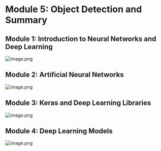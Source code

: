 

# Module 5: Object Detection and Summary
## Module 1: Introduction to Neural Networks and Deep Learning
![image.png](https://prod-files-secure.s3.us-west-2.amazonaws.com/03e82b26-cccb-4906-bb56-adabcbdc0655/a8d40bcb-c482-4026-8872-311e16b2dc63/image.png?X-Amz-Algorithm=AWS4-HMAC-SHA256&X-Amz-Content-Sha256=UNSIGNED-PAYLOAD&X-Amz-Credential=ASIAZI2LB466QM6D4LIZ%2F20250202%2Fus-west-2%2Fs3%2Faws4_request&X-Amz-Date=20250202T191132Z&X-Amz-Expires=3600&X-Amz-Security-Token=IQoJb3JpZ2luX2VjEOr%2F%2F%2F%2F%2F%2F%2F%2F%2F%2FwEaCXVzLXdlc3QtMiJHMEUCIEkfDdGmBcLdHBJR5UHfy6cTFg6t4g%2Fdu1hkeBa1%2B2hTAiEAlXzJJ96PtRxR8cAeTsSX8bn8nOjNZXCHV7gKe1a9o28qiAQI8%2F%2F%2F%2F%2F%2F%2F%2F%2F%2F%2FARAAGgw2Mzc0MjMxODM4MDUiDLIOAWkd%2FiTI6KObDCrcA8dKBmgh%2FLE1qwn78bNDfpsziBqcJZt%2BhTzB6jkdHfB%2BpGplqQpzFC5gCngVuC8FqR9jVr44N1vWDG4ccNZMNPLpQ2nsyzPy2gKgA8NBZcx2gucqDQSrEOq%2F0cKlXutAbjY4pCTLFgN2yt9OMDNBlGJ4UIYVyLXU0sKdxYlz5DwRXc4OZxXDQhI0c803cT5zOeyj33ejSFPmQJto6ZciUhu52wwx8VNXwSE%2BaZogdbRHiN5onr4M35HAhoXfrQhxwwbfLkMbqdisemlm5YfjVwZWX1IQ0U5qjWNAwnddTPNaDLZwpk3cF%2BcEtaUBZbKV%2FL6e9%2B%2B6L6O4QR2OyFLl1a5Xl7YobIg3UHAVv25odVI2EeQ9u%2FY1zazDt8BfEEF0ObqG24OhFMsIY%2FX4NSY5Q6t%2BbXzPR9VH%2F30%2BKMqq5zlgy%2F2B%2Fls3V0Cw5xHIQfikfS%2Fnqf6ZKSoVhS9mWDwmJfM%2Ff1XLbhthN029KEl212D48hJdIHQmPkI28RUYh7zDqlq5%2F4LO1BGSjzItB63WeTsePKbJrZUl3565Tz4OtJ%2B0lQwkC1Pg4Q4bnzarZm4l%2BVRZgtsMDssPKkRyUpz31as1u6xaAkAeE%2Fd1i05Z45r0dj8DOgx8fYB5U5rAMMHg%2FrwGOqUBWRHUY23%2B6Z3CPvUuoP1RwHWO6EkfxcsOfIp4kwX%2FVH8bgnleYhgcoEKEn7IGasXy22lOmbDwl%2FyXw5Vs5wucsgAz5xXMW8vaX4z3hFfsybl2SvbVnrmoxU7hqzibhBIEJQTe2HiaS5K2mGSOkb6AdJLgsh3QDNi%2Fa2SGpA9b6OJ4uuMRYQjlWlMq8YMhJOp74viHo%2FsZibKY2w8iSZ7rBCT7FWKo&X-Amz-Signature=8dcc54d813d17cad5e55a410a1bc268a332491e0a769472948c5f08c922e289e&X-Amz-SignedHeaders=host&x-id=GetObject)
## Module 2: Artificial Neural Networks
![image.png](https://prod-files-secure.s3.us-west-2.amazonaws.com/03e82b26-cccb-4906-bb56-adabcbdc0655/5157ca89-62da-41d9-a98f-6432b71047a9/image.png?X-Amz-Algorithm=AWS4-HMAC-SHA256&X-Amz-Content-Sha256=UNSIGNED-PAYLOAD&X-Amz-Credential=ASIAZI2LB466QM6D4LIZ%2F20250202%2Fus-west-2%2Fs3%2Faws4_request&X-Amz-Date=20250202T191132Z&X-Amz-Expires=3600&X-Amz-Security-Token=IQoJb3JpZ2luX2VjEOr%2F%2F%2F%2F%2F%2F%2F%2F%2F%2FwEaCXVzLXdlc3QtMiJHMEUCIEkfDdGmBcLdHBJR5UHfy6cTFg6t4g%2Fdu1hkeBa1%2B2hTAiEAlXzJJ96PtRxR8cAeTsSX8bn8nOjNZXCHV7gKe1a9o28qiAQI8%2F%2F%2F%2F%2F%2F%2F%2F%2F%2F%2FARAAGgw2Mzc0MjMxODM4MDUiDLIOAWkd%2FiTI6KObDCrcA8dKBmgh%2FLE1qwn78bNDfpsziBqcJZt%2BhTzB6jkdHfB%2BpGplqQpzFC5gCngVuC8FqR9jVr44N1vWDG4ccNZMNPLpQ2nsyzPy2gKgA8NBZcx2gucqDQSrEOq%2F0cKlXutAbjY4pCTLFgN2yt9OMDNBlGJ4UIYVyLXU0sKdxYlz5DwRXc4OZxXDQhI0c803cT5zOeyj33ejSFPmQJto6ZciUhu52wwx8VNXwSE%2BaZogdbRHiN5onr4M35HAhoXfrQhxwwbfLkMbqdisemlm5YfjVwZWX1IQ0U5qjWNAwnddTPNaDLZwpk3cF%2BcEtaUBZbKV%2FL6e9%2B%2B6L6O4QR2OyFLl1a5Xl7YobIg3UHAVv25odVI2EeQ9u%2FY1zazDt8BfEEF0ObqG24OhFMsIY%2FX4NSY5Q6t%2BbXzPR9VH%2F30%2BKMqq5zlgy%2F2B%2Fls3V0Cw5xHIQfikfS%2Fnqf6ZKSoVhS9mWDwmJfM%2Ff1XLbhthN029KEl212D48hJdIHQmPkI28RUYh7zDqlq5%2F4LO1BGSjzItB63WeTsePKbJrZUl3565Tz4OtJ%2B0lQwkC1Pg4Q4bnzarZm4l%2BVRZgtsMDssPKkRyUpz31as1u6xaAkAeE%2Fd1i05Z45r0dj8DOgx8fYB5U5rAMMHg%2FrwGOqUBWRHUY23%2B6Z3CPvUuoP1RwHWO6EkfxcsOfIp4kwX%2FVH8bgnleYhgcoEKEn7IGasXy22lOmbDwl%2FyXw5Vs5wucsgAz5xXMW8vaX4z3hFfsybl2SvbVnrmoxU7hqzibhBIEJQTe2HiaS5K2mGSOkb6AdJLgsh3QDNi%2Fa2SGpA9b6OJ4uuMRYQjlWlMq8YMhJOp74viHo%2FsZibKY2w8iSZ7rBCT7FWKo&X-Amz-Signature=2658303182809901d86bb6f825dc8a37af4b341df155a7e71cac7d0f18f4250e&X-Amz-SignedHeaders=host&x-id=GetObject)
## Module 3: Keras and Deep Learning Libraries
![image.png](https://prod-files-secure.s3.us-west-2.amazonaws.com/03e82b26-cccb-4906-bb56-adabcbdc0655/5089ce50-05f1-470d-ad42-42503bf1df5f/image.png?X-Amz-Algorithm=AWS4-HMAC-SHA256&X-Amz-Content-Sha256=UNSIGNED-PAYLOAD&X-Amz-Credential=ASIAZI2LB466QM6D4LIZ%2F20250202%2Fus-west-2%2Fs3%2Faws4_request&X-Amz-Date=20250202T191132Z&X-Amz-Expires=3600&X-Amz-Security-Token=IQoJb3JpZ2luX2VjEOr%2F%2F%2F%2F%2F%2F%2F%2F%2F%2FwEaCXVzLXdlc3QtMiJHMEUCIEkfDdGmBcLdHBJR5UHfy6cTFg6t4g%2Fdu1hkeBa1%2B2hTAiEAlXzJJ96PtRxR8cAeTsSX8bn8nOjNZXCHV7gKe1a9o28qiAQI8%2F%2F%2F%2F%2F%2F%2F%2F%2F%2F%2FARAAGgw2Mzc0MjMxODM4MDUiDLIOAWkd%2FiTI6KObDCrcA8dKBmgh%2FLE1qwn78bNDfpsziBqcJZt%2BhTzB6jkdHfB%2BpGplqQpzFC5gCngVuC8FqR9jVr44N1vWDG4ccNZMNPLpQ2nsyzPy2gKgA8NBZcx2gucqDQSrEOq%2F0cKlXutAbjY4pCTLFgN2yt9OMDNBlGJ4UIYVyLXU0sKdxYlz5DwRXc4OZxXDQhI0c803cT5zOeyj33ejSFPmQJto6ZciUhu52wwx8VNXwSE%2BaZogdbRHiN5onr4M35HAhoXfrQhxwwbfLkMbqdisemlm5YfjVwZWX1IQ0U5qjWNAwnddTPNaDLZwpk3cF%2BcEtaUBZbKV%2FL6e9%2B%2B6L6O4QR2OyFLl1a5Xl7YobIg3UHAVv25odVI2EeQ9u%2FY1zazDt8BfEEF0ObqG24OhFMsIY%2FX4NSY5Q6t%2BbXzPR9VH%2F30%2BKMqq5zlgy%2F2B%2Fls3V0Cw5xHIQfikfS%2Fnqf6ZKSoVhS9mWDwmJfM%2Ff1XLbhthN029KEl212D48hJdIHQmPkI28RUYh7zDqlq5%2F4LO1BGSjzItB63WeTsePKbJrZUl3565Tz4OtJ%2B0lQwkC1Pg4Q4bnzarZm4l%2BVRZgtsMDssPKkRyUpz31as1u6xaAkAeE%2Fd1i05Z45r0dj8DOgx8fYB5U5rAMMHg%2FrwGOqUBWRHUY23%2B6Z3CPvUuoP1RwHWO6EkfxcsOfIp4kwX%2FVH8bgnleYhgcoEKEn7IGasXy22lOmbDwl%2FyXw5Vs5wucsgAz5xXMW8vaX4z3hFfsybl2SvbVnrmoxU7hqzibhBIEJQTe2HiaS5K2mGSOkb6AdJLgsh3QDNi%2Fa2SGpA9b6OJ4uuMRYQjlWlMq8YMhJOp74viHo%2FsZibKY2w8iSZ7rBCT7FWKo&X-Amz-Signature=9bf33a9deb6d211d9d8e19725d7d226360208b73ac0cdcc4f7b3d1ad639d0c65&X-Amz-SignedHeaders=host&x-id=GetObject)
## Module 4: Deep Learning Models
![image.png](https://prod-files-secure.s3.us-west-2.amazonaws.com/03e82b26-cccb-4906-bb56-adabcbdc0655/4e22fcb0-cfbc-4d28-b961-b9b8fde071f0/image.png?X-Amz-Algorithm=AWS4-HMAC-SHA256&X-Amz-Content-Sha256=UNSIGNED-PAYLOAD&X-Amz-Credential=ASIAZI2LB466QM6D4LIZ%2F20250202%2Fus-west-2%2Fs3%2Faws4_request&X-Amz-Date=20250202T191132Z&X-Amz-Expires=3600&X-Amz-Security-Token=IQoJb3JpZ2luX2VjEOr%2F%2F%2F%2F%2F%2F%2F%2F%2F%2FwEaCXVzLXdlc3QtMiJHMEUCIEkfDdGmBcLdHBJR5UHfy6cTFg6t4g%2Fdu1hkeBa1%2B2hTAiEAlXzJJ96PtRxR8cAeTsSX8bn8nOjNZXCHV7gKe1a9o28qiAQI8%2F%2F%2F%2F%2F%2F%2F%2F%2F%2F%2FARAAGgw2Mzc0MjMxODM4MDUiDLIOAWkd%2FiTI6KObDCrcA8dKBmgh%2FLE1qwn78bNDfpsziBqcJZt%2BhTzB6jkdHfB%2BpGplqQpzFC5gCngVuC8FqR9jVr44N1vWDG4ccNZMNPLpQ2nsyzPy2gKgA8NBZcx2gucqDQSrEOq%2F0cKlXutAbjY4pCTLFgN2yt9OMDNBlGJ4UIYVyLXU0sKdxYlz5DwRXc4OZxXDQhI0c803cT5zOeyj33ejSFPmQJto6ZciUhu52wwx8VNXwSE%2BaZogdbRHiN5onr4M35HAhoXfrQhxwwbfLkMbqdisemlm5YfjVwZWX1IQ0U5qjWNAwnddTPNaDLZwpk3cF%2BcEtaUBZbKV%2FL6e9%2B%2B6L6O4QR2OyFLl1a5Xl7YobIg3UHAVv25odVI2EeQ9u%2FY1zazDt8BfEEF0ObqG24OhFMsIY%2FX4NSY5Q6t%2BbXzPR9VH%2F30%2BKMqq5zlgy%2F2B%2Fls3V0Cw5xHIQfikfS%2Fnqf6ZKSoVhS9mWDwmJfM%2Ff1XLbhthN029KEl212D48hJdIHQmPkI28RUYh7zDqlq5%2F4LO1BGSjzItB63WeTsePKbJrZUl3565Tz4OtJ%2B0lQwkC1Pg4Q4bnzarZm4l%2BVRZgtsMDssPKkRyUpz31as1u6xaAkAeE%2Fd1i05Z45r0dj8DOgx8fYB5U5rAMMHg%2FrwGOqUBWRHUY23%2B6Z3CPvUuoP1RwHWO6EkfxcsOfIp4kwX%2FVH8bgnleYhgcoEKEn7IGasXy22lOmbDwl%2FyXw5Vs5wucsgAz5xXMW8vaX4z3hFfsybl2SvbVnrmoxU7hqzibhBIEJQTe2HiaS5K2mGSOkb6AdJLgsh3QDNi%2Fa2SGpA9b6OJ4uuMRYQjlWlMq8YMhJOp74viHo%2FsZibKY2w8iSZ7rBCT7FWKo&X-Amz-Signature=08927225352ea7b7b856ab75e675c47a5e7a58818df032f94bbedccf40746fca&X-Amz-SignedHeaders=host&x-id=GetObject)